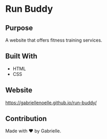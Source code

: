 # Run Buddy

## Purpose
A website that offers fitness training services.

## Built With
* HTML
* CSS

## Website
https://gabriellenoelle.github.io/run-buddy/

## Contribution
Made with ❤️ by Gabrielle.

